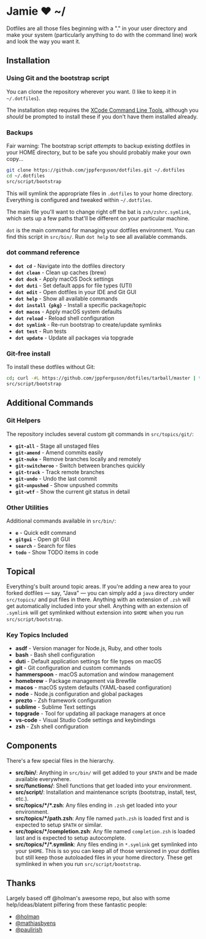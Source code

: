 # Jamie ❤ ~/

Dotfiles are all those files beginning with a "." in your user directory and make your system (particularly anything to do with the command line) work and look the way you want it.

## Installation

### Using Git and the bootstrap script

You can clone the repository wherever you want. (I like to keep it in `~/.dotfiles`).

The installation step requires the [XCode Command Line Tools](https://developer.apple.com/downloads), although you _should_ be prompted to install these if you don't have them installed already.

### Backups

Fair warning: The bootstrap script _attempts_ to backup existing dotfiles in your HOME directory, but to be safe you should probably make your own copy...

```sh
git clone https://github.com/jppferguson/dotfiles.git ~/.dotfiles
cd ~/.dotfiles
src/script/bootstrap
```

This will symlink the appropriate files in `.dotfiles` to your home directory.
Everything is configured and tweaked within `~/.dotfiles`.

The main file you'll want to change right off the bat is `zsh/zshrc.symlink`,
which sets up a few paths that'll be different on your particular machine.

`dot` is the main command for managing your dotfiles environment.
You can find this script in `src/bin/`. Run `dot help` to see all available commands.

### dot command reference

- **`dot cd`** - Navigate into the dotfiles directory
- **`dot clean`** - Clean up caches (brew)
- **`dot dock`** - Apply macOS Dock settings
- **`dot duti`** - Set default apps for file types (UTI)
- **`dot edit`** - Open dotfiles in your IDE and Git GUI
- **`dot help`** - Show all available commands
- **`dot install {pkg}`** - Install a specific package/topic
- **`dot macos`** - Apply macOS system defaults
- **`dot reload`** - Reload shell configuration
- **`dot symlink`** - Re-run bootstrap to create/update symlinks
- **`dot test`** - Run tests
- **`dot update`** - Update all packages via topgrade

### Git-free install

To install these dotfiles without Git:

```bash
cd; curl -#L https://github.com/jppferguson/dotfiles/tarball/master | tar -xzv --strip-components 1 --exclude={README.md}
src/script/bootstrap
```

## Additional Commands

### Git Helpers

The repository includes several custom git commands in `src/topics/git/`:

- **`git-all`** - Stage all unstaged files
- **`git-amend`** - Amend commits easily
- **`git-nuke`** - Remove branches locally and remotely
- **`git-switcheroo`** - Switch between branches quickly
- **`git-track`** - Track remote branches
- **`git-undo`** - Undo the last commit
- **`git-unpushed`** - Show unpushed commits
- **`git-wtf`** - Show the current git status in detail

### Other Utilities

Additional commands available in `src/bin/`:

- **`e`** - Quick edit command
- **`gitgui`** - Open git GUI
- **`search`** - Search for files
- **`todo`** - Show TODO items in code

## Topical

Everything's built around topic areas. If you're adding a new area to your
forked dotfiles — say, "Java" — you can simply add a `java` directory under `src/topics/` and put
files in there. Anything with an extension of `.zsh` will get automatically
included into your shell. Anything with an extension of `.symlink` will get
symlinked without extension into `$HOME` when you run `src/script/bootstrap`.

### Key Topics Included

- **asdf** - Version manager for Node.js, Ruby, and other tools
- **bash** - Bash shell configuration
- **duti** - Default application settings for file types on macOS
- **git** - Git configuration and custom commands
- **hammerspoon** - macOS automation and window management
- **homebrew** - Package management via Brewfile
- **macos** - macOS system defaults (YAML-based configuration)
- **node** - Node.js configuration and global packages
- **prezto** - Zsh framework configuration
- **sublime** - Sublime Text settings
- **topgrade** - Tool for updating all package managers at once
- **vs-code** - Visual Studio Code settings and keybindings
- **zsh** - Zsh shell configuration

## Components

There's a few special files in the hierarchy.

- **src/bin/**: Anything in `src/bin/` will get added to your `$PATH` and be made
  available everywhere.
- **src/functions/**: Shell functions that get loaded into your environment.
- **src/script/**: Installation and maintenance scripts (bootstrap, install, test, etc.).
- **src/topics/\*/\*.zsh**: Any files ending in `.zsh` get loaded into your
  environment.
- **src/topics/\*/path.zsh**: Any file named `path.zsh` is loaded first and is
  expected to setup `$PATH` or similar.
- **src/topics/\*/completion.zsh**: Any file named `completion.zsh` is loaded
  last and is expected to setup autocomplete.
- **src/topics/\*/\*.symlink**: Any files ending in `*.symlink` get symlinked into
  your `$HOME`. This is so you can keep all of those versioned in your dotfiles
  but still keep those autoloaded files in your home directory. These get
  symlinked in when you run `src/script/bootstrap`.

## Thanks

Largely based off @holman's awesome repo, but also with some
help/ideas/blatent pilfering from these fantastic people:

- [@holman](https://github.com/holman/dotfiles)
- [@mathiasbyens](https://github.com/mathiasbynens/dotfiles)
- [@paulirish](https://github.com/paulirish/dotfiles)
